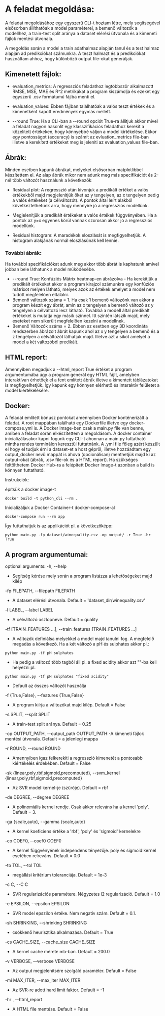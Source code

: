 # A feladat megoldása:
A feladat megoldásához egy egyszerű CLI-t hoztam létre, mely segítségével elsősorban állíthatóak a model paraméterei, a bemenő változók a modellhez, a train-test split aránya a dataset elérési útvonala és a kimeneti fájlok mentési útvonala.

A megoldás során a model a train adathalmaz alapján tanul és a test halmaz alapján ad predikciókat számunkra. A teszt halmazt és a predikciókat használtam ahhoz, hogy különböző output file-okat generáljak.

## Kimenetett fájlok:
- evaluation_metrics: A regressziós feladathoz legtöbbször alkalmazott RMSE, MSE, MAE és R^2 metrikákat a program kiszámolja és ezeket egy egyszerű .csv formátumú fájlba menti el.

- evaluation_values: Ebben fájlban találhatóak a valós teszt értékek és a kimenetként kapott eredmények egymás mellett. 

- --round True: Ha a CLI-ban  a --round opciót True-ra állítjuk akkor mivel a feladat nagyon hasonlít egy klasszifikációs feladathoz kerekít a közelített értékeken, hogy könnyebbé váljon a model kirtékelése. Ekkor egy pontosságot (accuracy) is számít az evluation_metrics file-ban illetve a kerekített értékeket meg is jeleníti az evaluation_values file-ban.

## Ábrák: 
Minden esetben kapunk ábrákat, melyeket elsősorban matplotlibbel készítettem el. Az alap ábrák mikor nem adunk meg más specifikációt és 2-nél több változót használunk a következők:

- Residual plot: A regresszió után kivonjuk a predikált értéket a valós értékekből majd megjelenítjük őket az y tengelyen, az x tengelyen pedig a valós értékeket (a célváltozót). A pontok által leírt alakból következtethetünk arra, hogy mennyire jó a regressziós modellünk. 

- Megjelenítjük a predikált értékeket a valós értékek függvényében. Ha a pontok az y=x egyenes körül vannak szorosan akkor jó a regressziós modellünk. 

- Residual histogram: A maradékok eloszlását is megfigyelhetjük. A histogram alakjának normál eloszlásúnak kell lennie.

### További ábrák: 
Ha további specifikációkat adunk meg akkor több ábrát is kaphatunk amivel jobban bele láthatunk a model működésébe. 

- --round True: Konfúziós Mátrix heatmap-en ábrázolva - Ha kerekítjük a predikált értékeket akkor a program kirajzol számunkra egy konfúziós mátrixot melyen látható, melyek azok az értékek amelyet a model nem tudott megfelelően eltalálni. 
- Bemenő változók száma = 1. Ha csak 1 bemenő változónk van akkor a program készít egy ábrát, amin az x tengelyen a bemenő változó az y tengelyen a célváltozó lesz látható. Továbbá a modell által predikált értékeket is mutatja egy másik színnel. Itt szintén látszik majd, mely eseteket nem sikerült megfelelően kezelni a modellnek.
- Bemenő Változók száma = 2. Ebben az esetben egy 3D koordináta rendszerben ábrázolt ábrát kapunk ahol az x y tengelyen a bemenő és a z tengelyen a célváltozót láthatjuk majd. Illetve azt a síkot amelyet a model a két változóból predikált.

## HTML report:
Amennyiben megadjuk a --html_report True értéket a program argumentumába úgy a program generál egy HTML fájlt, amelyben interaktívan érhetőek el a fent említett ábrák illetve a kimentett táblázatokat is megfigyelhetjük. Így kapunk egy könnyen elérhető és interaktív felületet a model kiértékelésére.

## Docker:
A feladat említett bónusz pontokat amennyiben Docker konténerizált a feladat. A root mappában található egy Dockerfile illetve egy docker-compose.yml is. 
A Docker image-ben csak a main.py file van benne, amiben a feladat során elkészítettem a megoldásom. A docker container inicializálásakor kapni fogunk egy CLI-t ahonnan a main.py futtatható mintha rendes terminálon keresztül futtatnánk. A .yml file főleg azért készült el hogy el tudjuk érni a dataset-et a host gépről, illetve hozzáadtam egy output_docker nevű mappát is ahová (opcionálisan) menthetjük majd ki az output-okat (ábrák, .csv file-ok és a HTML report).
Ha szükséges feltölthetem Docker Hub-ra a felépített Docker Image-t azonban a build is könnyen futtatható. 

Instrukciók:

építsük a docker image-t

```
docker build -t python_cli --rm .
```

Inicializáljuk a Docker Container-t docker-compose-al

```
docker-compose run --rm app
```
Így futtathatjuk is az applikációt pl. a következőképp:
```
python main.py -fp dataset/winequality.csv -op output/ -r True -hr True
```

## A program argumentumai:
optional arguments:
  -h, --help
  - Segítség kérése mely során a program listázza a lehetőségeket majd kilép
  
  -fp FILEPATH, --filepath FILEPATH
 - A dataset elérési útvonala. Default = 'dataset_dir/winequality.csv'
                        
  -l LABEL, --label LABEL
  - A célváltozó oszlopneve. Default = quality
                        
  -tf [TRAIN_FEATURES ...], --train_features [TRAIN_FEATURES ...]
  - A változók definiálsa melyekkel a model majd tanulni fog. A megfelelő megadás a következő. Ha a két változó a pH és sulphates akkor pl.:
```
python main.py -tf pH sulphates
```
  - Ha pedig a változó több tagból áll pl. a fixed acidity akkor azt ""-ba kell helyezni pl.
```
python main.py -tf pH sulphates "fixed acidity"
```
  - Default az összes változót használja
                        
  -f {True,False}, --features {True,False}
  - A program kiírja a változókat majd kilép. Default = False
                        
  -s SPLIT, --split SPLIT
  - A train-test split aránya. Default = 0.25
                        
  -op OUTPUT_PATH, --output_path OUTPUT_PATH
  -A kimeneti fájlok mentési útvonala. Default = a jelenlegi mappa
                        
  -r ROUND, --round ROUND
  - Amennyiben igaz felkerekíti a regresszió kimenetét a pontosabb kiértékelés érdekében. Default = False
                        
  -sk {linear,poly,rbf,sigmoid,precomputed}, --svm_kernel {linear,poly,rbf,sigmoid,precomputed}
  - Az SVR model kernel-je (szűrője). Default = rbf
                        
  -de DEGREE, --degree DEGREE
  - A polinomiális kernel rendje. Csak akkor releváns ha a kernel 'poly'. Default = 3.
                       
  -ga {scale,auto}, --gamma {scale,auto}
  - A kernel koeficiens értéke a 'rbf', 'poly' és 'sigmoid' kernelekre
                        
  -co COEF0, --coef0 COEF0
  - A kernel függvényének independens tényezője. poly és sigmoid kernel esetében relreváns. Default = 0.0
                        
  -to TOL, --tol TOL    
  - megállási kritérium toleranciája. Default = 1e-3
  
  -c C, --C C           
  - SVR regularizációs paramétere. Négyzetes l2 regularizáció. Default = 1.0
                        
  -e EPSILON, --epsilon EPSILON
  - SVR model epszilon értéke. Nem negatív szám. Default = 0.1.
  
  -sh SHRINKING, --shrinking SHRINKING
  - csökkenő heurisztika alkalmazása. Default = True
  
  -cs CACHE_SIZE, --cache_size CACHE_SIZE
  - A kernel cache mérete mb-ban. Default = 200.0
                        
  -v VERBOSE, --verbose VERBOSE
  - Az output megjelenítsére szolgáló paraméter. Default = False
  
  -mi MAX_ITER, --max_iter MAX_ITER
  - Az SVR-re adott hard limit faktor. Default = -1
  
  -hr , --html_report 
  - A HTML file mentése. Default = False
